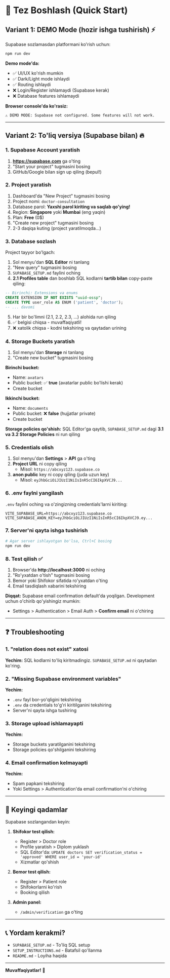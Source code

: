 # 🚀 Tez Boshlash (Quick Start)

## Variant 1: DEMO Mode (hozir ishga tushirish) ⚡

Supabase sozlamasdan platformani ko'rish uchun:

```bash
npm run dev
```

**Demo mode'da:**
- ✅ UI/UX ko'rish mumkin
- ✅ Dark/Light mode ishlaydi
- ✅ Routing ishlaydi
- ❌ Login/Register ishlamaydi (Supabase kerak)
- ❌ Database features ishlamaydi

**Browser console'da ko'rasiz:**
```
⚠️ DEMO MODE: Supabase not configured. Some features will not work.
```

---

## Variant 2: To'liq versiya (Supabase bilan) 🔥

### 1. Supabase Account yaratish

1. **https://supabase.com** ga o'ting
2. "Start your project" tugmasini bosing
3. GitHub/Google bilan sign up qiling (bepul!)

### 2. Project yaratish

1. Dashboard'da "New Project" tugmasini bosing
2. Project nomi: `doctor-consultation`
3. Database parol: **Yaxshi parol kiriting va saqlab qo'ying!**
4. Region: **Singapore** yoki **Mumbai** (eng yaqin)
5. Plan: **Free** (0$)
6. "Create new project" tugmasini bosing
7. 2-3 daqiqa kuting (project yaratilmoqda...)

### 3. Database sozlash

Project tayyor bo'lgach:

1. Sol menyu'dan **SQL Editor** ni tanlang
2. "New query" tugmasini bosing
3. `SUPABASE_SETUP.md` faylini oching
4. **2.1 Profiles table** dan boshlab SQL kodlarni **tartib bilan** copy-paste qiling:

```sql
-- Birinchi: Extensions va enums
CREATE EXTENSION IF NOT EXISTS "uuid-ossp";
CREATE TYPE user_role AS ENUM ('patient', 'doctor');
-- ... davomi
```

5. Har bir bo'limni (2.1, 2.2, 2.3, ...) alohida run qiling
6. ✅ belgisi chiqsa - muvaffaqiyatli!
7. ❌ xatolik chiqsa - kodni tekshiring va qaytadan urining

### 4. Storage Buckets yaratish

1. Sol menyu'dan **Storage** ni tanlang
2. "Create new bucket" tugmasini bosing

**Birinchi bucket:**
- Name: `avatars`
- Public bucket: ✅ **true** (avatarlar public bo'lishi kerak)
- Create bucket

**Ikkinchi bucket:**
- Name: `documents`
- Public bucket: ❌ **false** (hujjatlar private)
- Create bucket

**Storage policies qo'shish:**
SQL Editor'ga qaytib, `SUPABASE_SETUP.md` dagi **3.1 va 3.2 Storage Policies** ni run qiling

### 5. Credentials olish

1. Sol menyu'dan **Settings** > **API** ga o'ting
2. **Project URL** ni copy qiling
   - Misol: `https://abcxyz123.supabase.co`
3. **anon public** key ni copy qiling (juda uzun key)
   - Misol: `eyJhbGciOiJIUzI1NiIsInR5cCI6IkpXVCJ9...`

### 6. .env faylni yangilash

`.env` faylini oching va o'zingizning credentials'larni kiriting:

```env
VITE_SUPABASE_URL=https://abcxyz123.supabase.co
VITE_SUPABASE_ANON_KEY=eyJhbGciOiJIUzI1NiIsInR5cCI6IkpXVCJ9.ey...
```

### 7. Server'ni qayta ishga tushirish

```bash
# Agar server ishlayotgan bo'lsa, Ctrl+C bosing
npm run dev
```

### 8. Test qilish ✅

1. Browser'da **http://localhost:3000** ni oching
2. "Ro'yxatdan o'tish" tugmasini bosing
3. Bemor yoki Shifokor sifatida ro'yxatdan o'ting
4. Email tasdiqlash xabarini tekshiring

**Diqqat:** Supabase email confirmation default'da yoqilgan. Development uchun o'chirib qo'yishingiz mumkin:
- Settings > Authentication > Email Auth > **Confirm email** ni o'chiring

---

## ❓ Troubleshooting

### 1. "relation does not exist" xatosi
**Yechim:** SQL kodlarni to'liq kiritmadingiz. `SUPABASE_SETUP.md` ni qaytadan ko'ring.

### 2. "Missing Supabase environment variables"
**Yechim:** 
- `.env` fayl bor-yo'qligini tekshiring
- `.env` da credentials to'g'ri kiritilganini tekshiring
- Server'ni qayta ishga tushiring

### 3. Storage upload ishlamayapti
**Yechim:**
- Storage buckets yaratilganini tekshiring
- Storage policies qo'shilganini tekshiring

### 4. Email confirmation kelmayapti
**Yechim:**
- Spam papkani tekshiring
- Yoki Settings > Authentication'da email confirmation'ni o'chiring

---

## 🎯 Keyingi qadamlar

Supabase sozlangandan keyin:

1. **Shifokor test qilish:**
   - Register > Doctor role
   - Profile yaratish > Diplom yuklash
   - SQL Editor'da: `UPDATE doctors SET verification_status = 'approved' WHERE user_id = 'your-id'`
   - Xizmatlar qo'shish

2. **Bemor test qilish:**
   - Register > Patient role
   - Shifokorlarni ko'rish
   - Booking qilish

3. **Admin panel:**
   - `/admin/verification` ga o'ting

---

## 📞 Yordam kerakmi?

- `SUPABASE_SETUP.md` - To'liq SQL setup
- `SETUP_INSTRUCTIONS.md` - Batafsil qo'llanma
- `README.md` - Loyiha haqida

---

**Muvaffaqiyatlar!** 🚀

